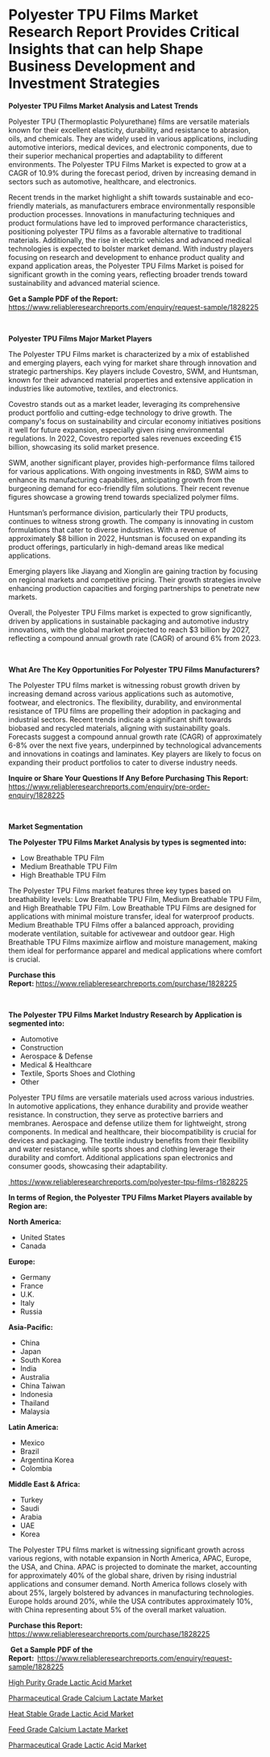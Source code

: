 <p><h1>Polyester TPU Films Market Research Report Provides Critical Insights that can help Shape Business Development and Investment Strategies</h1></p><p><strong>Polyester TPU Films Market Analysis and Latest Trends</strong></p>
<p><p>Polyester TPU (Thermoplastic Polyurethane) films are versatile materials known for their excellent elasticity, durability, and resistance to abrasion, oils, and chemicals. They are widely used in various applications, including automotive interiors, medical devices, and electronic components, due to their superior mechanical properties and adaptability to different environments. The Polyester TPU Films Market is expected to grow at a CAGR of 10.9% during the forecast period, driven by increasing demand in sectors such as automotive, healthcare, and electronics.</p><p>Recent trends in the market highlight a shift towards sustainable and eco-friendly materials, as manufacturers embrace environmentally responsible production processes. Innovations in manufacturing techniques and product formulations have led to improved performance characteristics, positioning polyester TPU films as a favorable alternative to traditional materials. Additionally, the rise in electric vehicles and advanced medical technologies is expected to bolster market demand. With industry players focusing on research and development to enhance product quality and expand application areas, the Polyester TPU Films Market is poised for significant growth in the coming years, reflecting broader trends toward sustainability and advanced material science.</p></p>
<p><strong>Get a Sample PDF of the Report:&nbsp;</strong> <a href="https://www.reliableresearchreports.com/enquiry/request-sample/1828225?utm_campaign=9&utm_medium=2&utm_source=Github&utm_content=ia&utm_term=03022025&utm_id=polyester-tpu-films">https://www.reliableresearchreports.com/enquiry/request-sample/1828225</a></p>
<p>&nbsp;</p>
<p><strong>Polyester TPU Films Major Market Players</strong></p>
<p><p>The Polyester TPU Films market is characterized by a mix of established and emerging players, each vying for market share through innovation and strategic partnerships. Key players include Covestro, SWM, and Huntsman, known for their advanced material properties and extensive application in industries like automotive, textiles, and electronics.</p><p>Covestro stands out as a market leader, leveraging its comprehensive product portfolio and cutting-edge technology to drive growth. The company's focus on sustainability and circular economy initiatives positions it well for future expansion, especially given rising environmental regulations. In 2022, Covestro reported sales revenues exceeding €15 billion, showcasing its solid market presence.</p><p>SWM, another significant player, provides high-performance films tailored for various applications. With ongoing investments in R&D, SWM aims to enhance its manufacturing capabilities, anticipating growth from the burgeoning demand for eco-friendly film solutions. Their recent revenue figures showcase a growing trend towards specialized polymer films.</p><p>Huntsman’s performance division, particularly their TPU products, continues to witness strong growth. The company is innovating in custom formulations that cater to diverse industries. With a revenue of approximately $8 billion in 2022, Huntsman is focused on expanding its product offerings, particularly in high-demand areas like medical applications.</p><p>Emerging players like Jiayang and Xionglin are gaining traction by focusing on regional markets and competitive pricing. Their growth strategies involve enhancing production capacities and forging partnerships to penetrate new markets.</p><p>Overall, the Polyester TPU Films market is expected to grow significantly, driven by applications in sustainable packaging and automotive industry innovations, with the global market projected to reach $3 billion by 2027, reflecting a compound annual growth rate (CAGR) of around 6% from 2023.</p></p>
<p>&nbsp;</p>
<p><strong>What Are The Key Opportunities For Polyester TPU Films Manufacturers?</strong></p>
<p><p>The Polyester TPU films market is witnessing robust growth driven by increasing demand across various applications such as automotive, footwear, and electronics. The flexibility, durability, and environmental resistance of TPU films are propelling their adoption in packaging and industrial sectors. Recent trends indicate a significant shift towards biobased and recycled materials, aligning with sustainability goals. Forecasts suggest a compound annual growth rate (CAGR) of approximately 6-8% over the next five years, underpinned by technological advancements and innovations in coatings and laminates. Key players are likely to focus on expanding their product portfolios to cater to diverse industry needs.</p></p>
<p><strong>Inquire or Share Your Questions If Any Before Purchasing This Report:</strong> <a href="https://www.reliableresearchreports.com/enquiry/pre-order-enquiry/1828225?utm_campaign=9&utm_medium=2&utm_source=Github&utm_content=ia&utm_term=03022025&utm_id=polyester-tpu-films">https://www.reliableresearchreports.com/enquiry/pre-order-enquiry/1828225</a></p>
<p>&nbsp;</p>
<p><strong>Market Segmentation</strong></p>
<p><strong>The Polyester TPU Films Market Analysis by types is segmented into:</strong></p>
<p><ul><li>Low Breathable TPU Film</li><li>Medium Breathable TPU Film</li><li>High Breathable TPU Film</li></ul></p>
<p><p>The Polyester TPU Films market features three key types based on breathability levels: Low Breathable TPU Film, Medium Breathable TPU Film, and High Breathable TPU Film. Low Breathable TPU Films are designed for applications with minimal moisture transfer, ideal for waterproof products. Medium Breathable TPU Films offer a balanced approach, providing moderate ventilation, suitable for activewear and outdoor gear. High Breathable TPU Films maximize airflow and moisture management, making them ideal for performance apparel and medical applications where comfort is crucial.</p></p>
<p><strong>Purchase this Report:&nbsp;</strong><a href="https://www.reliableresearchreports.com/purchase/1828225?utm_campaign=9&utm_medium=2&utm_source=Github&utm_content=ia&utm_term=03022025&utm_id=polyester-tpu-films">https://www.reliableresearchreports.com/purchase/1828225</a></p>
<p>&nbsp;</p>
<p><strong>The Polyester TPU Films Market Industry Research by Application is segmented into:</strong></p>
<p><ul><li>Automotive</li><li>Construction</li><li>Aerospace & Defense</li><li>Medical & Healthcare</li><li>Textile, Sports Shoes and Clothing</li><li>Other</li></ul></p>
<p><p>Polyester TPU films are versatile materials used across various industries. In automotive applications, they enhance durability and provide weather resistance. In construction, they serve as protective barriers and membranes. Aerospace and defense utilize them for lightweight, strong components. In medical and healthcare, their biocompatibility is crucial for devices and packaging. The textile industry benefits from their flexibility and water resistance, while sports shoes and clothing leverage their durability and comfort. Additional applications span electronics and consumer goods, showcasing their adaptability.</p></p>
<p><a href="https://www.reliableresearchreports.com/polyester-tpu-films-r1828225?utm_campaign=9&utm_medium=2&utm_source=Github&utm_content=ia&utm_term=03022025&utm_id=polyester-tpu-films">&nbsp;https://www.reliableresearchreports.com/polyester-tpu-films-r1828225</a></p>
<p><strong>In terms of Region, the Polyester TPU Films Market Players available by Region are:</strong></p>
<p>
    <p> <strong> North America: </strong>
        <ul>
            <li>United States</li>
            <li>Canada</li>
        </ul>
        </p> 
    <p> <strong> Europe: </strong>
        <ul>
            <li>Germany</li>
            <li>France</li>
            <li>U.K.</li>
            <li>Italy</li>
            <li>Russia</li>
        </ul>
        </p> 
    <p> <strong> Asia-Pacific: </strong>
        <ul>
            <li>China</li>
            <li>Japan</li>
            <li>South Korea</li>
            <li>India</li>
            <li>Australia</li>
            <li>China Taiwan</li>
            <li>Indonesia</li>
            <li>Thailand</li>
            <li>Malaysia</li>
        </ul>
        </p> 
    <p> <strong> Latin America: </strong>
        <ul>
            <li>Mexico</li>
            <li>Brazil</li>
            <li>Argentina Korea</li>
            <li>Colombia</li>
        </ul>
        </p> 
    <p> <strong> Middle East & Africa: </strong>
        <ul>
            <li>Turkey</li>
            <li>Saudi</li>
            <li>Arabia</li>
            <li>UAE</li>
            <li>Korea</li>
        </ul>
    </p>
    </p>
<p><p>The Polyester TPU films market is witnessing significant growth across various regions, with notable expansion in North America, APAC, Europe, the USA, and China. APAC is projected to dominate the market, accounting for approximately 40% of the global share, driven by rising industrial applications and consumer demand. North America follows closely with about 25%, largely bolstered by advances in manufacturing technologies. Europe holds around 20%, while the USA contributes approximately 10%, with China representing about 5% of the overall market valuation.</p></p>
<p><strong>Purchase this Report: </strong><a href="https://www.reliableresearchreports.com/purchase/1828225?utm_campaign=9&utm_medium=2&utm_source=Github&utm_content=ia&utm_term=03022025&utm_id=polyester-tpu-films">https://www.reliableresearchreports.com/purchase/1828225</a></p>
<p>&nbsp;<strong>Get a Sample PDF of the Report:&nbsp;&nbsp;</strong><a href="https://www.reliableresearchreports.com/enquiry/request-sample/1828225?utm_campaign=9&utm_medium=2&utm_source=Github&utm_content=ia&utm_term=03022025&utm_id=polyester-tpu-films">https://www.reliableresearchreports.com/enquiry/request-sample/1828225</a></p>
<p><strong></strong></p>
<p><p><a href="https://github.com/jamastodola515/Market-Research-Report-List-1/blob/main/high-purity-grade-lactic-acid-market.md?utm_campaign=9&utm_medium=2&utm_source=Github&utm_content=ia&utm_term=03022025&utm_id=polyester-tpu-films">High Purity Grade Lactic Acid Market</a></p><p><a href="https://github.com/organophelia8282/Market-Research-Report-List-1/blob/main/pharmaceutical-grade-calcium-lactate-market.md?utm_campaign=9&utm_medium=2&utm_source=Github&utm_content=ia&utm_term=03022025&utm_id=polyester-tpu-films">Pharmaceutical Grade Calcium Lactate Market</a></p><p><a href="https://github.com/danikabiele541/Market-Research-Report-List-1/blob/main/heat-stable-grade-lactic-acid-market.md?utm_campaign=9&utm_medium=2&utm_source=Github&utm_content=ia&utm_term=03022025&utm_id=polyester-tpu-films">Heat Stable Grade Lactic Acid Market</a></p><p><a href="https://github.com/savannabyun726/Market-Research-Report-List-1/blob/main/feed-grade-calcium-lactate-market.md?utm_campaign=9&utm_medium=2&utm_source=Github&utm_content=ia&utm_term=03022025&utm_id=polyester-tpu-films">Feed Grade Calcium Lactate Market</a></p><p><a href="https://github.com/ulyssacrayne00231/Market-Research-Report-List-1/blob/main/pharmaceutical-grade-lactic-acid-market.md?utm_campaign=9&utm_medium=2&utm_source=Github&utm_content=ia&utm_term=03022025&utm_id=polyester-tpu-films">Pharmaceutical Grade Lactic Acid Market</a></p></p>
